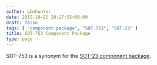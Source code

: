 ```yaml
---
author: gbmhunter
date: 2015-10-25 20:27:55+00:00
draft: false
tags: [ "component package", "SOT-753", "SOT-23" ]
title: SOT-753 Component Package
type: page
---
```


SOT-753 is a synonym for the [SOT-23 component package](/pcb-design/component-packages/sot-23-component-package/).
